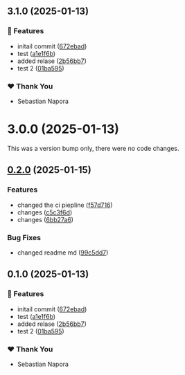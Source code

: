 ## 3.1.0 (2025-01-13)

### 🚀 Features

- initail commit ([672ebad](https://github.com/napora-sebastian/react-native-nx-monorepo/commit/672ebad))
- test ([a1e1f6b](https://github.com/napora-sebastian/react-native-nx-monorepo/commit/a1e1f6b))
- added relase ([2b56bb7](https://github.com/napora-sebastian/react-native-nx-monorepo/commit/2b56bb7))
- test 2 ([01ba595](https://github.com/napora-sebastian/react-native-nx-monorepo/commit/01ba595))

### ❤️ Thank You

- Sebastian Napora

# 3.0.0 (2025-01-13)

This was a version bump only, there were no code changes.

## [0.2.0](https://github.com/napora-sebastian/react-native-nx-monorepo/compare/v0.1.0...v0.2.0) (2025-01-15)


### Features

* changed the ci piepline ([f57d716](https://github.com/napora-sebastian/react-native-nx-monorepo/commit/f57d7166a9b0e149877aad52afcb7607a9b181f4))
* changes ([c5c3f6d](https://github.com/napora-sebastian/react-native-nx-monorepo/commit/c5c3f6de205b4ed8a23a09fecaefc51b9568111d))
* changes ([6bb27a6](https://github.com/napora-sebastian/react-native-nx-monorepo/commit/6bb27a6a3ab00e52576d1fe4ddbd606647da9e0f))


### Bug Fixes

* changed readme md ([99c5dd7](https://github.com/napora-sebastian/react-native-nx-monorepo/commit/99c5dd793166c59f7f02f67a565638b3cb6dadcf))

## 0.1.0 (2025-01-13)

### 🚀 Features

- initail commit ([672ebad](https://github.com/napora-sebastian/react-native-nx-monorepo/commit/672ebad))
- test ([a1e1f6b](https://github.com/napora-sebastian/react-native-nx-monorepo/commit/a1e1f6b))
- added relase ([2b56bb7](https://github.com/napora-sebastian/react-native-nx-monorepo/commit/2b56bb7))
- test 2 ([01ba595](https://github.com/napora-sebastian/react-native-nx-monorepo/commit/01ba595))

### ❤️ Thank You

- Sebastian Napora
